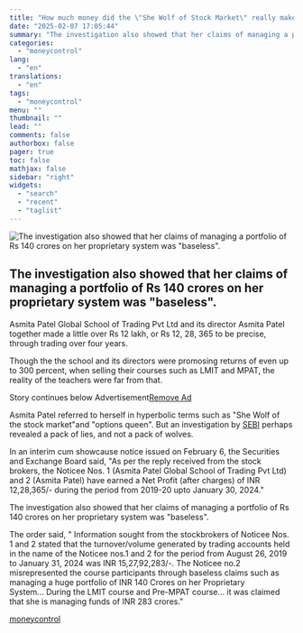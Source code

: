 ```yaml
---
title: "How much money did the \"She Wolf of Stock Market\" really make through trading? Rs 12 lakh over 4 years"
date: "2025-02-07 17:05:44"
summary: "The investigation also showed that her claims of managing a portfolio of Rs 140 crores on her proprietary system was \"baseless\". Asmita Patel Global School of Trading Pvt Ltd and its director Asmita Patel together made a little over Rs 12 lakh, or Rs 12, 28, 365 to be precise,..."
categories:
  - "moneycontrol"
lang:
  - "en"
translations:
  - "en"
tags:
  - "moneycontrol"
menu: ""
thumbnail: ""
lead: ""
comments: false
authorbox: false
pager: true
toc: false
mathjax: false
sidebar: "right"
widgets:
  - "search"
  - "recent"
  - "taglist"
---
```


![The investigation also showed that her claims of managing a portfolio of Rs 140 crores on her proprietary system was "baseless".](//stat1.moneycontrol.com/mcnews//images/grey_bg.gif "The investigation also showed that her claims of managing a portfolio of Rs 140 crores on her proprietary system was \"baseless\".")

The investigation also showed that her claims of managing a portfolio of Rs 140 crores on her proprietary system was "baseless".
--------------------------------------------------------------------------------------------------------------------------------

 

Asmita Patel Global School of Trading Pvt Ltd and its director Asmita Patel together made a little over Rs 12 lakh, or Rs 12, 28, 365 to be precise, through trading over four years.

Though the the school and its directors were promosing returns of even up to 300 percent, when selling their courses such as LMIT and MPAT, the reality of the teachers were far from that.

Story continues below Advertisement[Remove Ad](https://www.moneycontrol.com/promos/pro.php)

Asmita Patel referred to herself in hyperbolic terms such as "She Wolf of the stock market"and "options queen". But an investigation by [SEBI](https://www.moneycontrol.com/news/tags/sebi.html) perhaps revealed a pack of lies, and not a pack of wolves.

In an interim cum showcause notice issued on February 6, the Securities and Exchange Board said, "As per the reply received from the stock brokers, the Noticee Nos. 1 (Asmita Patel Global School of Trading Pvt Ltd) and 2 (Asmita Patel) have earned a Net Profit (after charges) of INR 12,28,365/- during the period from 2019-20 upto January 30, 2024."

The investigation also showed that her claims of managing a portfolio of Rs 140 crores on her proprietary system was "baseless".

The order said, " Information sought from the stockbrokers of Noticee Nos. 1 and 2 stated that the turnover/volume generated by trading accounts held in the name of the Noticee nos.1 and 2 for the period from August 26, 2019 to January 31, 2024 was INR 15,27,92,283/-. The Noticee no.2 misrepresented the course participants through baseless claims such as managing a huge portfolio of INR 140 Crores on her Proprietary System... During the LMIT course and Pre-MPAT course... it was claimed that she is managing funds of INR 283 crores."

[moneycontrol](https://www.moneycontrol.com/news/business/markets/how-much-money-did-the-she-wolf-of-stock-market-really-make-through-trading-rs-12-lakh-over-4-years-12933657.html)
